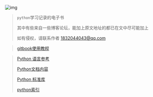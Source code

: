 ![img]( https://upload-images.jianshu.io/upload_images/15675864-952291e89189c8a8.jpg ) 

> `python`学习记录的电子书
>
> 其中有些来自一些博客论坛，能加上原文地址的都已在文中尽可能加上
>
> 如有侵权，请联系作者   1832044043@qq.com



> [gitbook使用教程](http://gitbook.zhangjikai.com/)



> [Python 语言参考](https://docs.python.org/zh-cn/3/reference/index.html)
>
> [Python文档内容](https://docs.python.org/zh-cn/3/contents.html)
>
> [Python 标准库](https://docs.python.org/zh-cn/3/library/index.html)
>
> [python索引](https://docs.python.org/zh-cn/3/genindex-all.html)